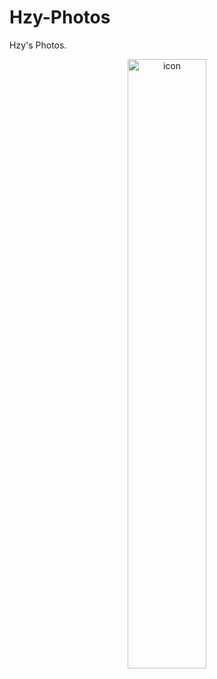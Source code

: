 # Hzy-Photos
Hzy's Photos.

<div align="center">
  <img src="" alt="icon" style="width:50%;">
</div>

